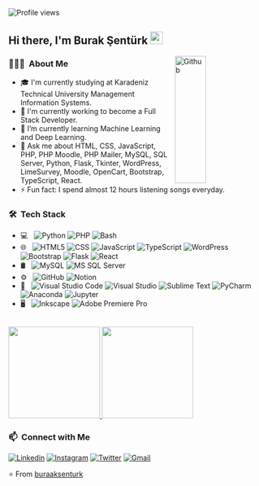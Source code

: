 ![Profile views](https://komarev.com/ghpvc/?username=buraaksenturk&color=blue)
## Hi there, I'm Burak Şentürk <img src="https://media.giphy.com/media/hvRJCLFzcasrR4ia7z/giphy.gif" width="25px">
<img width="35%" height="250px" align="right" alt="Github" src="https://media4.giphy.com/media/iIqmM5tTjmpOB9mpbn/giphy.gif" />

### 👨🏻‍💻 &nbsp;About Me

- 🎓 I'm currently studying at Karadeniz Technical University Management Information Systems.
- 🔭 I'm currently working to become a Full Stack Developer.
- 🌱 I’m currently learning Machine Learning and Deep Learning.
- 💬 Ask me about HTML, CSS, JavaScript, PHP, PHP Moodle, PHP Mailer, MySQL, SQL Server, Python, Flask, Tkinter, WordPress, LimeSurvey, Moodle, OpenCart, Bootstrap, TypeScript, React.
- ⚡ Fun fact: I spend almost 12 hours listening songs everyday.

### 🛠 &nbsp;Tech Stack

- 💻 &nbsp;
  ![Python](https://img.shields.io/badge/-Python-333333?style=flat&logo=python)
  ![PHP](https://img.shields.io/badge/-PHP-333333?style=flat&logo=php)
  ![Bash](https://img.shields.io/badge/-Bash%20Script-333333?style=flat&logo=GNU-Bash&logoColor=white)
- 🌐 &nbsp;
  ![HTML5](https://img.shields.io/badge/-HTML5-333333?style=flat&logo=HTML5)
  ![CSS](https://img.shields.io/badge/-CSS-333333?style=flat&logo=CSS3&logoColor=1572B6)
  ![JavaScript](https://img.shields.io/badge/-JavaScript-333333?style=flat&logo=javascript)
  ![TypeScript](https://img.shields.io/badge/-TypeScript-333333?style=flat&logo=typescript)
  ![WordPress](https://img.shields.io/badge/-WordPress-333333?style=flat&logo=wordpress)
  ![Bootstrap](https://img.shields.io/badge/-Bootstrap-333333?style=flat&logo=bootstrap&logoColor=563D7C)
  ![Flask](https://img.shields.io/badge/-Flask-333333?style=flat&logo=flask)
  ![React](https://img.shields.io/badge/-React-333333?style=flat&logo=react)
- 🛢 &nbsp;
  ![MySQL](https://img.shields.io/badge/-MySQL-333333?style=flat&logo=mysql)
  ![MS SQL Server](https://img.shields.io/badge/-MS%20SQL%20Server-333333?style=flat&logo=Microsoft-SQL-Server)
- ⚙️ &nbsp;
  ![GitHub](https://img.shields.io/badge/-GitHub-333333?style=flat&logo=github)
  ![Notion](https://img.shields.io/badge/-Notion-333333?style=flat&logo=notion)
- 🔧 &nbsp;
  ![Visual Studio Code](https://img.shields.io/badge/-Visual%20Studio%20Code-333333?style=flat&logo=visual-studio-code&logoColor=007ACC)
  ![Visual Studio](https://img.shields.io/badge/-Visual%20Studio-333333?style=flat&logo=visual-studio&logoColor=643995)
  ![Sublime Text](https://img.shields.io/badge/-Sublime%20Text-333333?style=flat&logo=sublime-text)
  ![PyCharm](https://img.shields.io/badge/-PyCharm-333333?style=flat&logo=pycharm)
  ![Anaconda](https://img.shields.io/badge/-Anaconda-333333?style=flat&logo=anaconda)
  ![Jupyter](https://img.shields.io/badge/-Jupyter-333333?style=flat&logo=jupyter)
- 🖥 &nbsp;
  ![Inkscape](https://img.shields.io/badge/-Inkscape-333333?style=flat&logo=inkscape)
  ![Adobe Premiere Pro](https://img.shields.io/badge/-Adobe%20Premiere%20Pro-333333?style=flat&logo=adobe-premiere-pro)

 <br/>

<a href="https://github.com/buraaksenturk">
  <img height="180em" src="https://github-readme-stats.vercel.app/api?username=buraaksenturk&&show_icons=true&title_color=ffffff&icon_color=bb2acf&text_color=daf7dc&bg_color=151515" />
  <img height="180em" src="https://github-readme-stats.vercel.app/api/top-langs/?username=buraaksenturk&theme=buefy&layout=compact&bg_color=151515&text_color=daf7dc" />
</a>

<br/>

### 📫 &nbsp;Connect with Me
  [![Linkedin](https://img.shields.io/badge/-LinkedIn-blue?style=flat&logo=Linkedin&logoColor=white)](https://www.linkedin.com/in/buraaksenturk/)
  [![Instagram](https://img.shields.io/badge/-Instagram-black?style=flat&logo=instagram&logoColor=white)](https://www.instagram.com/burak.senturkkk)
  [![Twitter](https://img.shields.io/badge/-Twitter-blue?style=flat&logo=Twitter&logoColor=white)](https://twitter.com/burak_senturkk)
  [![Gmail](https://img.shields.io/badge/-Gmail-c14438?style=flat&logo=Gmail&logoColor=white)](mailto:buraak.senturk@gmail.com)

⭐️ From [buraaksenturk](https://github.com/buraaksenturk)
